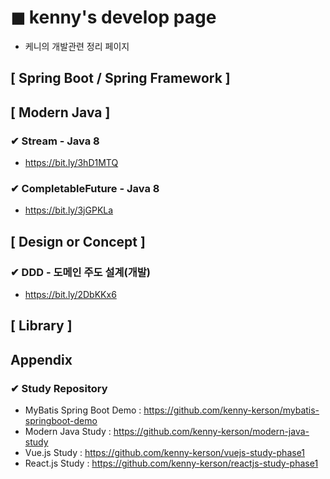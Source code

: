 # ◼︎ kenny's develop page
- 케니의 개발관련 정리 페이지

## [ Spring Boot / Spring Framework ]

## [ Modern Java ]
### ✔︎ Stream - Java 8
- https://bit.ly/3hD1MTQ

### ✔︎ CompletableFuture - Java 8
- https://bit.ly/3jGPKLa

## [ Design or Concept ]
### ✔︎ DDD - 도메인 주도 설계(개발)
- https://bit.ly/2DbKKx6

## [ Library ]

## Appendix
### ✔︎ Study Repository
- MyBatis Spring Boot Demo : https://github.com/kenny-kerson/mybatis-springboot-demo
- Modern Java Study : https://github.com/kenny-kerson/modern-java-study
- Vue.js Study : https://github.com/kenny-kerson/vuejs-study-phase1
- React.js Study : https://github.com/kenny-kerson/reactjs-study-phase1